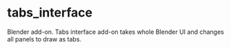 # tabs_interface
Blender add-on. Tabs interface add-on takes whole Blender UI and changes all panels to draw as tabs.
